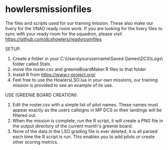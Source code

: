 # howlersmissionfiles
The files and scripts used for our training mission.  These also make our livery for the VNAO ready room work.  If you are looking for the livery files to sync with your ready room for the squadron, please visit https://github.com/dcshowlers/readyroomfiles

SETUP:
1.  Create a folder in your C:\Users\yourusername\Saved Games\DCS\Logs\ folder called Stats
2.  move the roster.csv and greenieBoardMaker.R files to that folder
3.  Install R from https://www.r-project.org/
4.  Feel free to use the HowlersLSO.lua in your own missions, our training mission is provided to see an example of its use.

USE (GREENIE BOARD CREATION):
1.  Edit the roster.csv with a simple list of pilot names.  These names must appear exactly as the users callsigns in MP DCS or their landings will be filtered out.
2.  When the mission is complete, run the R script, it will create a PNG file in the output directory of the current month's greenie board.  
3.  None of the data in the LSO grading file is ever deleted, it is all parsed each time the R script is run.  This enables you to add pilots or create other scoring metrics.
